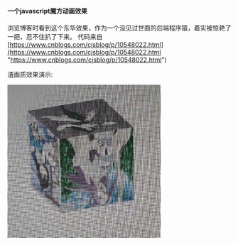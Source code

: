 #### 一个javascript魔方动画效果

浏览博客时看到这个东华效果，作为一个没见过世面的后端程序猿，着实被惊艳了一把，忍不住扒了下来。
代码来自[https://www.cnblogs.com/cjsblog/p/10548022.html](https://www.cnblogs.com/cjsblog/p/10548022.html "https://www.cnblogs.com/cjsblog/p/10548022.html")

渣画质效果演示:

![Alt Text](https://github.com/jiashuaizhang/cube/blob/master/files/cube.gif) 
